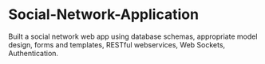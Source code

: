 # Social-Network-Application
Built a social network web app using database schemas, appropriate model design, forms and templates, RESTful webservices, Web Sockets, Authentication.
